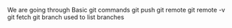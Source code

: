 We are going through Basic git commands
git push 
git remote 
git remote -v 
git fetch 
git branch used to list branches 
